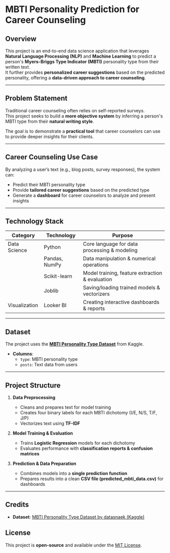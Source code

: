 # MBTI Personality Prediction for Career Counseling

## Overview
This project is an end-to-end data science application that leverages **Natural Language Processing (NLP)** and **Machine Learning** to predict a person's **Myers-Briggs Type Indicator (MBTI)** personality type from their written text.  
It further provides **personalized career suggestions** based on the predicted personality, offering a **data-driven approach to career counseling**.

---

## Problem Statement
Traditional career counseling often relies on self-reported surveys.  
This project seeks to build a **more objective system** by inferring a person's MBTI type from their **natural writing style**.  

The goal is to demonstrate a **practical tool** that career counselors can use to provide deeper insights for their clients.

---

## Career Counseling Use Case
By analyzing a user’s text (e.g., blog posts, survey responses), the system can:
- Predict their MBTI personality type  
- Provide **tailored career suggestions** based on the predicted type  
- Generate a **dashboard** for career counselors to analyze and present insights  

---

## Technology Stack

| **Category**      | **Technology** | **Purpose** |
|--------------------|----------------|-------------|
| Data Science       | Python         | Core language for data processing & modeling |
|                    | Pandas, NumPy  | Data manipulation & numerical operations |
|                    | Scikit-learn   | Model training, feature extraction & evaluation |
|                    | Joblib         | Saving/loading trained models & vectorizers |
| Visualization      | Looker BI      | Creating interactive dashboards & reports |

---

## Dataset
The project uses the **[MBTI Personality Type Dataset](https://www.kaggle.com/datasets/datasnaek/mbti-type)** from Kaggle.  

- **Columns**:
  - `type`: MBTI personality type  
  - `posts`: Text data from users  

---

## Project Structure

1. **Data Preprocessing**  
   - Cleans and prepares text for model training  
   - Creates four binary labels for each MBTI dichotomy (I/E, N/S, T/F, J/P)  
   - Vectorizes text using **TF-IDF**  

2. **Model Training & Evaluation**  
   - Trains **Logistic Regression** models for each dichotomy  
   - Evaluates performance with **classification reports & confusion matrices**  

3. **Prediction & Data Preparation**  
   - Combines models into a **single prediction function**  
   - Prepares results into a clean **CSV file (predicted_mbti_data.csv)** for dashboards  

---

## Credits
- **Dataset**: [MBTI Personality Type Dataset by datasnaek (Kaggle)](https://www.kaggle.com/datasets/datasnaek/mbti-type)  

## License
This project is **open-source** and available under the [MIT License](LICENSE).
